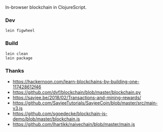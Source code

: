 In-browser blockchain in ClojureScript.

### Dev

```
lein figwheel
```

### Build

```
lein clean
lein package
```

### Thanks

 * <https://hackernoon.com/learn-blockchains-by-building-one-117428612f46>
 * <https://github.com/dvf/blockchain/blob/master/blockchain.py>
 * <https://savjee.be/2018/02/Transactions-and-mining-rewards/>
 * <https://github.com/SavjeeTutorials/SavjeeCoin/blob/master/src/main-v3.js>
 * <https://github.com/sgoedecke/blockchain-js-demo/blob/master/blockchain.js>
 * <https://github.com/lhartikk/naivechain/blob/master/main.js>

